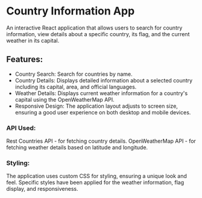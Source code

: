 # Country Information App

An interactive React application that allows users to search for country information, view details about a specific country, its flag, and the current weather in its capital.

## Features:

- Country Search: Search for countries by name.
- Country Details: Displays detailed information about a selected country including its capital, area, and official languages.
- Weather Details: Displays current weather information for a country's capital using the OpenWeatherMap API.
- Responsive Design: The application layout adjusts to screen size, ensuring a good user experience on both desktop and mobile devices.

### API Used:

Rest Countries API - for fetching country details.
OpenWeatherMap API - for fetching weather details based on latitude and longitude.

### Styling:

The application uses custom CSS for styling, ensuring a unique look and feel. Specific styles have been applied for the weather information, flag display, and responsiveness.
